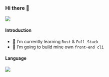 ### Hi there 👋

<img src="https://github-readme-stats.vercel.app/api?username=Tangjj1996&show_icons=true"/>

#### Introduction

- 🌱 I’m currently learning `Rust` & `Full Stack`
- 🤔 I’m going to build mine own `front-end cli`

#### Language

<img src="https://github-readme-stats.vercel.app/api/top-langs?username=Tangjj1996&layout=compact"/>
